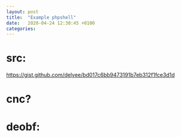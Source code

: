 ```yaml
---
layout: post
title:  "Example phpshell"
date:   2020-04-24 12:30:45 +0100
categories:
---
```


# src:

https://gist.github.com/delyee/bd017c6bb9473191b7eb312f1fce3d1d

# cnc?

<blockquote class="imgur-embed-pub" lang="en" data-id="a/mpcPphv"><a href="//imgur.com/a/mpcPphv"></a></blockquote><script async src="//s.imgur.com/min/embed.js" charset="utf-8"></script>

# deobf:

<script src="https://gist.github.com/delyee/b564cb0b4d5230d748d6c6e0b83691eb.js"></script>



